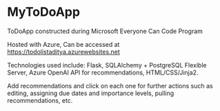 # MyToDoApp
ToDoApp constructed during Microsoft Everyone Can Code Program 

Hosted with Azure, Can be accessed at https://todolistaditya.azurewebsites.net

Technologies used include: Flask, SQLAlchemy + PostgreSQL Flexible Server, Azure OpenAI API for recommendations, HTML/CSS/Jinja2. 

Add recommendations and click on each one for further actions such as editing, assigning due dates and importance levels, pulling recommendations, etc. 
